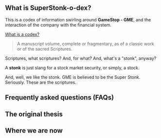 ## What is SuperStonk-o-dex?
This is a codex of information swirling around **GameStop - GME**, and the interaction of the company with the financial system.

[What is a codex?](https://duckduckgo.com/?q=what+is+a+codex)
> A manuscript volume, complete or fragmentary, as of a classic work or of the sacred Scriptures.

Scriptures, what scriptures? And, for what? And, what's a "stonk", anyway?

A **stonk** is just slang for a stock market security, or simply, a stock.

And, well, we like the stonk. GME is believed to be the Super Stonk. Seriously. These are the scriptures.

## Frequently asked questions (FAQs)

## The original thesis

## Where we are now
